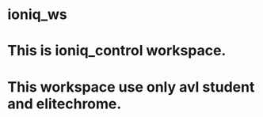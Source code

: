 # ioniq_ws
# This is ioniq_control workspace.
# This workspace use only avl student and elitechrome.
